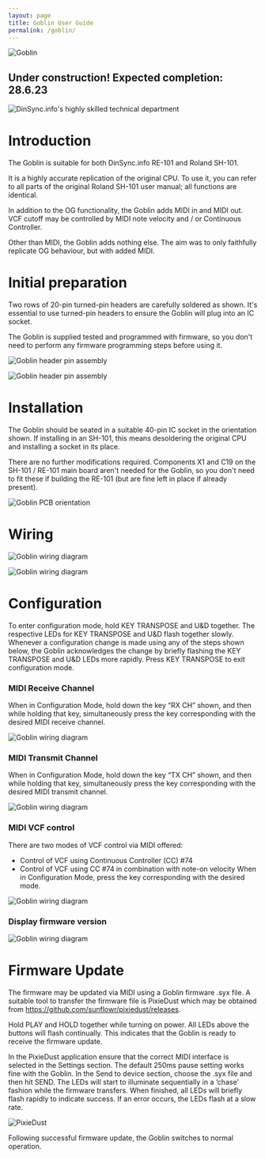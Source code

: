 ```yaml
---
layout: page
title: Goblin User Guide
permalink: /goblin/
---
```


![Goblin](/assets/goblin_head.png)


## __Under construction! Expected completion: 28.6.23__


![DinSync.info's highly skilled technical department](/assets/goblin_under_construction.jpg)

# Introduction

The Goblin is suitable for both DinSync.info RE-101 and Roland SH-101.  

It is a highly accurate replication of the original CPU. To use it, you can refer to all parts of the original Roland SH-101 user manual; all functions are identical.

In addition to the OG functionality, the Goblin adds MIDI in and MIDI out. VCF cutoff may be controlled by MIDI note velocity and / or Continuous Controller. 

Other than MIDI, the Goblin adds nothing else. The aim was to only faithfully replicate OG behaviour, but with added MIDI.


# Initial preparation

Two rows of 20-pin turned-pin headers are carefully soldered as shown. It's essential to use turned-pin headers to ensure the Goblin will plug into an IC socket.

The Goblin is supplied tested and programmed with firmware, so you don't need to perform any firmware programming steps before using it.

![Goblin header pin assembly](/assets/goblin_assembly_1.jpg)


![Goblin header pin assembly](/assets/goblin_assembly_2.jpg)


# Installation

The Goblin should be seated in a suitable 40-pin IC socket in the orientation shown. If installing in an SH-101, this means desoldering the original CPU and installing a socket in its place.

There are no further modifications required. Components X1 and C19 on the SH-101 / RE-101 main board aren't needed for the Goblin, so you don't need to fit these if building the RE-101 (but are fine left in place if already present). 

![Goblin PCB orientation](/assets/goblin_fitted.jpg)


# Wiring


![Goblin wiring diagram](/assets/goblin_wiring.png)


![Goblin wiring diagram](/assets/goblin_vcf_location.png)



# Configuration

To enter configuration mode, hold KEY TRANSPOSE and U&D together. The respective LEDs for KEY TRANSPOSE and U&D flash together slowly.
Whenever a configuration change is made using any of the steps shown below, the Goblin acknowledges the change by briefly flashing the KEY TRANSPOSE and U&D LEDs more rapidly.
Press KEY TRANSPOSE to exit configuration mode.


### MIDI Receive Channel

When in Configuration Mode, hold down the key “RX CH” shown, and then while holding that key, simultaneously press the key corresponding with the desired MIDI receive channel.


![Goblin wiring diagram](/assets/goblin_rx_ch.png)


### MIDI Transmit Channel

When in Configuration Mode, hold down the key “TX CH” shown, and then while holding that key, simultaneously press the key corresponding with the desired MIDI transmit channel.


![Goblin wiring diagram](/assets/goblin_tx_ch.png)


### MIDI VCF control

There are two modes of VCF control via MIDI offered:
- Control of VCF using Continuous Controller (CC) #74
- Control of VCF using CC #74 in combination with note-on velocity 
 When in Configuration Mode, press the key corresponding with the desired mode.


 ![Goblin wiring diagram](/assets/goblin_vcf_source.png)


### Display firmware version


![Goblin wiring diagram](/assets/goblin_sw_version.png)


# Firmware Update

The firmware may be updated via MIDI using a Goblin firmware .syx file. A suitable tool to transfer the firmware file is PixieDust which may be obtained from https://github.com/sunflowr/pixiedust/releases. 

Hold PLAY and HOLD together while turning on power. All LEDs above the buttons will flash continually. This indicates that the Goblin is ready to receive the firmware update.

In the PixieDust application ensure that the correct MIDI interface is selected in the Settings section. The default 250ms pause setting works fine with the Goblin. In the Send to device section, choose the .syx file and then hit SEND. The LEDs will start to illuminate sequentially in a ‘chase’ fashion while the firmware transfers. When finished, all LEDs will briefly flash rapidly to indicate success. If an error occurs, the LEDs flash at a slow rate. 


![PixieDust](/assets/goblin_pixiedust.png)


Following successful firmware update, the Goblin switches to normal operation.

